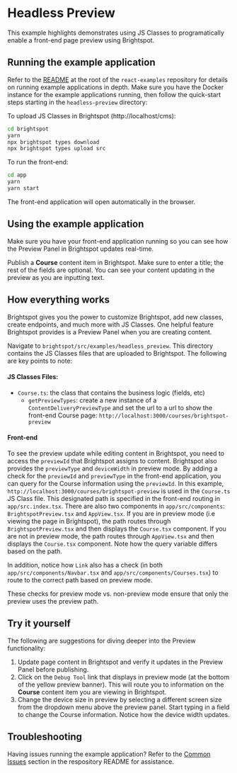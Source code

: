 # Headless Preview
This example highlights demonstrates using JS Classes to programatically enable a front-end page preview using Brightspot.

## Running the example application
Refer to the [README](/README.md) at the root of the `react-examples` repository for details on running example applications in depth. Make sure you have the Docker instance for the example applications running, then follow the quick-start steps starting in the `headless-preview` directory:

To upload JS Classes in Brightspot (http://localhost/cms):

```sh
cd brightspot
yarn
npx brightspot types download
npx brightspot types upload src

```

To run the front-end:

```sh
cd app
yarn
yarn start
```

The front-end application will open automatically in the browser.

## Using the example application
Make sure you have your front-end application running so you can see how the Preview Panel in Brightspot updates real-time.

Publish a **Course** content item in Brightspot. Make sure to enter a title; the rest of the fields are optional. You can see your content updating in the preview as you are inputting text.

## How everything works
Brightspot gives you the power to customize Brightspot, add new classes, create endpoints, and much more with JS Classes. One helpful feature Brightspot provides is a Preview Panel when you are creating content.

Navigate to `brightspot/src/examples/headless_preview`. This directory contains the JS Classes files that are uploaded to Brightspot. The following are key points to note:

#### JS Classes Files:
- `Course.ts`: the class that contains the business logic (fields, etc)
  - `getPreviewTypes`: create a new instance of a `ContentDeliveryPreviewType` and set the url to a url to show the front-end Course page: `http://localhost:3000/courses/brightspot-preview`

#### Front-end
To see the preview update while editing content in Brightspot, you need to access the `previewId` that Brightspot assigns to content. Brightspot also provides the `previewType` and `deviceWidth` in preview mode. By adding a check for the `previewId` and `previewType` in the front-end application, you can query for the Course information using the `previewId`. In this example, `http://localhost:3000/courses/brightspot-preview` is used in the `Course.ts` JS Class file. This designated path is specified in the front-end routing in `app/src.index.tsx`. There are also two components in `app/src/components`: `BrightspotPreview.tsx` and `AppView.tsx`. If you are in preview mode (i.e viewing the page in Brightspot), the path routes through `BrightspotPreview.tsx` and then displays the `Course.tsx` component. If you are not in preview mode, the path routes through `AppView.tsx` and then displays the `Course.tsx` component. Note how the query variable differs based on the path.

In addition, notice how `Link` also has a check (in both `app/src/components/Navbar.tsx` and `app/src/components/Courses.tsx`) to route to the correct path based on preview mode. 

These checks for preview mode vs. non-preview mode ensure that only the preview uses the preview path.
## Try it yourself
The following are suggestions for diving deeper into the Preview functionality:

1. Update page content in Brightspot and verify it updates in the Preview Panel before publishing.
2. Click on the `Debug Tool` link that displays in preview mode (at the bottom of the yellow preview banner). This will route you to information on the **Course** content item you are viewing in Brightspot.
3. Change the device size in preview by selecting a different screen size from the dropdown menu above the preview panel. Start typing in a field to change the Course information. Notice how the device width updates. 

## Troubleshooting
Having issues running the example application? Refer to the [Common Issues](/README.md) section in the respository README for assistance.
